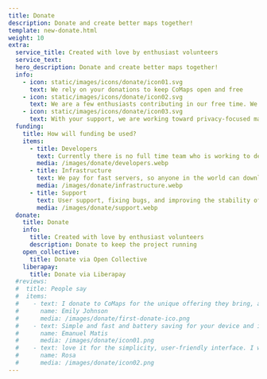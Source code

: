 ```yaml
---
title: Donate
description: Donate and create better maps together!
template: new-donate.html
weight: 10
extra:
  service_title: Created with love by enthusiast volunteers
  service_text:
  hero_description: Donate and create better maps together!
  info:
    - icon: static/images/icons/donate/icon01.svg
      text: We rely on your donations to keep CoMaps open and free
    - icon: static/images/icons/donate/icon02.svg
      text: We are a few enthusiasts contributing in our free time. We love what we do, and we love our users
    - icon: static/images/icons/donate/icon03.svg
      text: With your support, we are working toward privacy-focused map navigation that is the preferred choice on the market
  funding:
    title: How will funding be used?
    items:
      - title: Developers
        text: Currently there is no full time team who is working to develop new features and improve the service. To consistently move the product forward, a core team is needed.
        media: /images/donate/developers.webp
      - title: Infrastructure
        text: We pay for fast servers, so anyone in the world can download free map data updates without delays. The maps data transfers are hundreds of terabytes monthly, and the amount is growing.
        media: /images/donate/infrastructure.webp
      - title: Support
        text: User support, fixing bugs, and improving the stability of the app are our top priority. The list of requests and bug reports grows every day, and there are many support requests to respond to on the App Store, Google Play, and support emails.
        media: /images/donate/support.webp
  donate:
    title: Donate
    info:
      title: Created with love by enthusiast volunteers
      description: Donate to keep the project running
    open_collective:
      title: Donate via Open Collective
    liberapay:
      title: Donate via Liberapay
  #reviews:
  #  title: People say
  #  items:
  #    - text: I donate to CoMaps for the unique offering they bring, and to support positive change
  #      name: Emily Johnson
  #      media: /images/donate/first-donate-ico.png
  #    - text: Simple and fast and battery saving for your device and it's free. I donated a small sum for support and I suggest please support this app. Thank you!
  #      name: Emanuel Matis
  #      media: /images/donate/icon01.png
  #    - text: love it for the simplicity, user-friendly interface. I would like to make a donation to support your effort
  #      name: Rosa
  #      media: /images/donate/icon02.png
---
```

